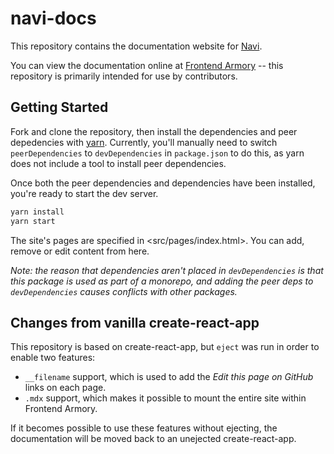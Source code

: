 navi-docs
=========

This repository contains the documentation website for [Navi](https://github.com/frontarm/navi).

You can view the documentation online at [Frontend Armory](https://frontarm.com/navi/) -- this repository is primarily intended for use by contributors.


Getting Started
---------------

Fork and clone the repository, then install the dependencies and peer depedencies with [yarn](https://yarnpkg.com/). Currently, you'll manually need to switch `peerDependencies` to `devDependencies` in `package.json` to do this, as yarn does not include a tool to install peer dependencies.

Once both the peer dependencies and dependencies have been installed, you're ready to start the dev server.

```js
yarn install
yarn start
```

The site's pages are specified in <src/pages/index.html>. You can add, remove or edit content from here.

*Note: the reason that dependencies aren't placed in `devDependencies` is that this package is used as part of a monorepo, and adding the peer deps to `devDependencies` causes conflicts with other packages.*


Changes from vanilla create-react-app
-------------------------------------

This repository is based on create-react-app, but `eject` was run in order to enable two features:

- `__filename` support, which is used to add the *Edit this page on GitHub* links on each page.
- `.mdx` support, which makes it possible to mount the entire site within Frontend Armory.

If it becomes possible to use these features without ejecting, the documentation will be moved back to an unejected create-react-app.

